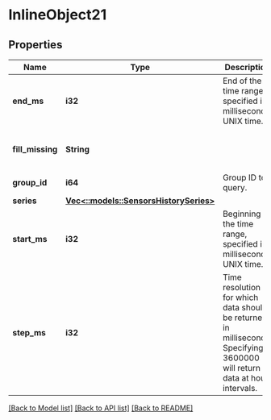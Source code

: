 # InlineObject21

## Properties
Name | Type | Description | Notes
------------ | ------------- | ------------- | -------------
**end_ms** | **i32** | End of the time range, specified in milliseconds UNIX time. | 
**fill_missing** | **String** |  | [optional] [default to withNull]
**group_id** | **i64** | Group ID to query. | 
**series** | [**Vec<::models::SensorsHistorySeries>**](_sensors_history_series.md) |  | 
**start_ms** | **i32** | Beginning of the time range, specified in milliseconds UNIX time. | 
**step_ms** | **i32** | Time resolution for which data should be returned, in milliseconds. Specifying 3600000 will return data at hour intervals. | 

[[Back to Model list]](../README.md#documentation-for-models) [[Back to API list]](../README.md#documentation-for-api-endpoints) [[Back to README]](../README.md)


